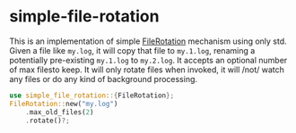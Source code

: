 # simple-file-rotation

This is an implementation of simple [FileRotation](FileRotation) mechanism using only std.
Given a file like `my.log`, it will copy that file to `my.1.log`, renaming a
potentially pre-existing `my.1.log` to `my.2.log`. It accepts an optional
number of max filesto keep. It will only rotate files when invoked, it will
/not/ watch any files or do any kind of background processing.

```rust
use simple_file_rotation::{FileRotation};
FileRotation::new("my.log")
    .max_old_files(2)
    .rotate()?;
```
